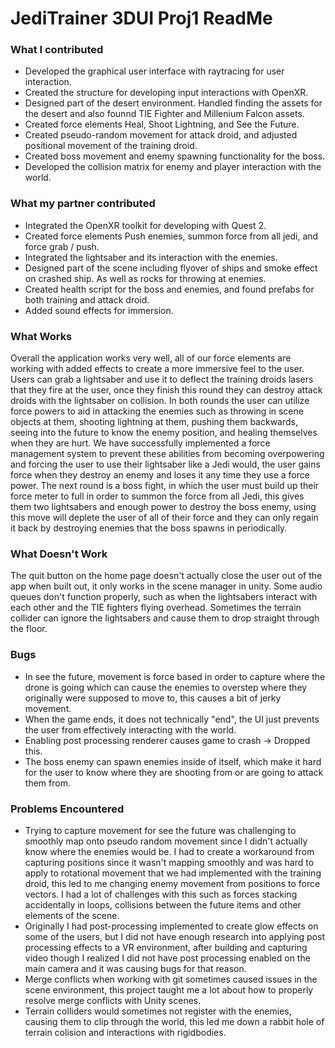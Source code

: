 # JediTrainer 3DUI Proj1 ReadMe

### What I contributed
- Developed the graphical user interface with raytracing for user interaction.
- Created the structure for developing input interactions with OpenXR.
- Designed part of the desert environment. Handled finding the assets for the desert and also founnd TIE Fighter and Millenium Falcon assets.
- Created force elements Heal, Shoot Lightning, and See the Future.
- Created pseudo-random movement for attack droid, and adjusted positional movement of the training droid.
- Created boss movement and enemy spawning functionality for the boss.
- Developed the collision matrix for enemy and player interaction with the world.

### What my partner contributed
- Integrated the OpenXR toolkit for developing with Quest 2.
- Created force elements Push enemies, summon force from all jedi, and force grab / push.
- Integrated the lightsaber and its interaction with the enemies.
- Designed part of the scene including flyover of ships and smoke effect on crashed ship. As well as rocks for throwing at enemies.
- Created health script for the boss and enemies, and found prefabs for both training and attack droid.
- Added sound effects for immersion.

### What Works
Overall the application works very well, all of our force elements are working with added effects to create a more immersive feel to the user. Users can grab a lightsaber and use it to deflect the training droids lasers that they fire at the user, once they finish this round they can destroy attack droids with the lightsaber on collision. In both rounds the user can utilize force powers to aid in attacking the enemies such as throwing in scene objects at them, shooting lightning at them, pushing them backwards, seeing into the future to know the enemy position, and healing themselves when they are hurt. We have successfully implemented a force management system to prevent these abilities from becoming overpowering and forcing the user to use their lightsaber like a Jedi would, the user gains force when they destroy an enemy and loses it any time they use a force power. The next round is a boss fight, in which the user must build up their force meter to full in order to summon the force from all Jedi, this gives them two lightsabers and enough power to destroy the boss enemy, using this move will deplete the user of all of their force and they can only regain it back by destroying enemies that the boss spawns in periodically.

### What Doesn't Work
The quit button on the home page doesn't actually close the user out of the app when built out, it only works in the scene manager in unity. Some audio queues don't function properly, such as when the lightsabers interact with each other and the TIE fighters flying overhead. Sometimes the terrain collider can ignore the lightsabers and cause them to drop straight through the floor.

### Bugs
- In see the future, movement is force based in order to capture where the drone is going which can cause the enemies to overstep where they originally were supposed to move to, this causes a bit of jerky movement.
- When the game ends, it does not technically "end", the UI just prevents the user from effectively interacting with the world.
- Enabling post processing renderer causes game to crash -> Dropped this.
- The boss enemy can spawn enemies inside of itself, which make it hard for the user to know where they are shooting from or are going to attack them from.

### Problems Encountered
- Trying to capture movement for see the future was challenging to smoothly map onto pseudo random movement since I didn't actually know where the enemies would be. I had to create a workaround from capturing positions since it wasn't mapping smoothly and was hard to apply to rotational movement that we had implemented with the training droid, this led to me changing enemy movement from positions to force vectors. I had a lot of challenges with this such as forces stacking accidentally in loops, collisions between the future items and other elements of the scene.
- Originally I had post-processing implemented to create glow effects on some of the users, but I did not have enough research into applying post processing effects to a VR environment, after building and capturing video though I realized I did not have post processing enabled on the main camera and it was causing bugs for that reason.
- Merge conflicts when working with git sometimes caused issues in the scene environment, this project taught me a lot about how to properly resolve merge conflicts with Unity scenes.
- Terrain colliders would sometimes not register with the enemies, causing them to clip through the world, this led me down a rabbit hole of terrain colision and interactions with rigidbodies.
